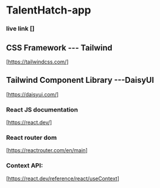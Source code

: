 # TalentHatch-app
  ### live link []

## CSS Framework --- Tailwind
[https://tailwindcss.com/]

## Tailwind Component Library ---DaisyUI
[https://daisyui.com/]


### React JS documentation
[https://react.dev/]

### React router dom
[https://reactrouter.com/en/main]

### Context API:
[https://react.dev/reference/react/useContext]


